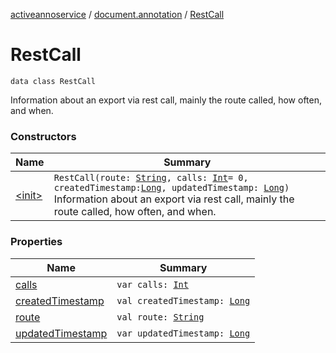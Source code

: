 [activeannoservice](../../index.md) / [document.annotation](../index.md) / [RestCall](./index.md)

# RestCall

`data class RestCall`

Information about an export via rest call, mainly the route called, how often, and when.

### Constructors

| Name | Summary |
|---|---|
| [&lt;init&gt;](-init-.md) | `RestCall(route: `[`String`](https://kotlinlang.org/api/latest/jvm/stdlib/kotlin/-string/index.html)`, calls: `[`Int`](https://kotlinlang.org/api/latest/jvm/stdlib/kotlin/-int/index.html)` = 0, createdTimestamp: `[`Long`](https://kotlinlang.org/api/latest/jvm/stdlib/kotlin/-long/index.html)`, updatedTimestamp: `[`Long`](https://kotlinlang.org/api/latest/jvm/stdlib/kotlin/-long/index.html)`)`<br>Information about an export via rest call, mainly the route called, how often, and when. |

### Properties

| Name | Summary |
|---|---|
| [calls](calls.md) | `var calls: `[`Int`](https://kotlinlang.org/api/latest/jvm/stdlib/kotlin/-int/index.html) |
| [createdTimestamp](created-timestamp.md) | `val createdTimestamp: `[`Long`](https://kotlinlang.org/api/latest/jvm/stdlib/kotlin/-long/index.html) |
| [route](route.md) | `val route: `[`String`](https://kotlinlang.org/api/latest/jvm/stdlib/kotlin/-string/index.html) |
| [updatedTimestamp](updated-timestamp.md) | `var updatedTimestamp: `[`Long`](https://kotlinlang.org/api/latest/jvm/stdlib/kotlin/-long/index.html) |
